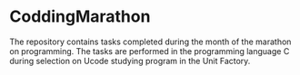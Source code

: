 # CoddingMarathon

 The repository contains tasks completed during the month of the marathon on programming. The tasks are performed in the programming language C during selection on Ucode studying program in the Unit Factory.

